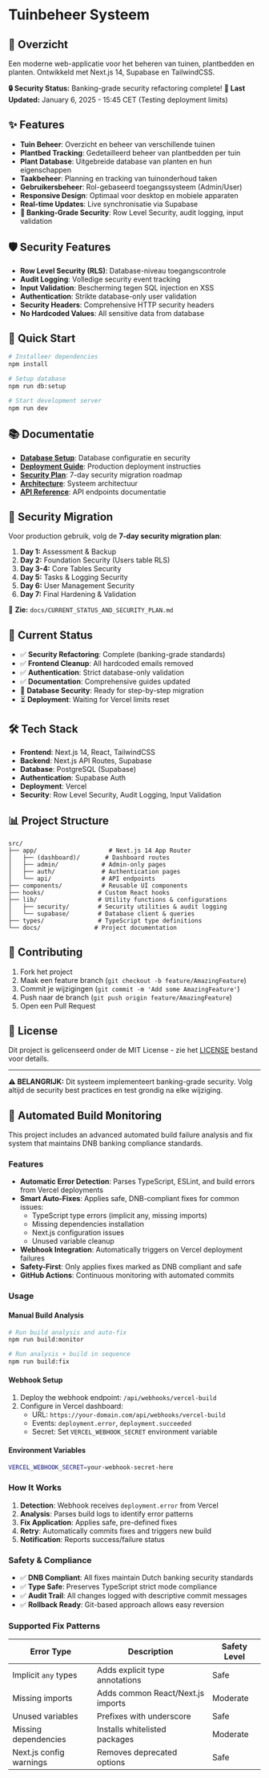 # Tuinbeheer Systeem

## 🌱 Overzicht

Een moderne web-applicatie voor het beheren van tuinen, plantbedden en planten. Ontwikkeld met Next.js 14, Supabase en TailwindCSS.

**🔒 Security Status:** Banking-grade security refactoring complete!
**📅 Last Updated:** January 6, 2025 - 15:45 CET (Testing deployment limits)

## ✨ Features

- **Tuin Beheer**: Overzicht en beheer van verschillende tuinen
- **Plantbed Tracking**: Gedetailleerd beheer van plantbedden per tuin  
- **Plant Database**: Uitgebreide database van planten en hun eigenschappen
- **Taakbeheer**: Planning en tracking van tuinonderhoud taken
- **Gebruikersbeheer**: Rol-gebaseerd toegangssysteem (Admin/User)
- **Responsive Design**: Optimaal voor desktop en mobiele apparaten
- **Real-time Updates**: Live synchronisatie via Supabase
- **🔐 Banking-Grade Security**: Row Level Security, audit logging, input validation

## 🛡️ Security Features

- **Row Level Security (RLS)**: Database-niveau toegangscontrole
- **Audit Logging**: Volledige security event tracking  
- **Input Validation**: Bescherming tegen SQL injection en XSS
- **Authentication**: Strikte database-only user validation
- **Security Headers**: Comprehensive HTTP security headers
- **No Hardcoded Values**: All sensitive data from database

## 🚀 Quick Start

```bash
# Installeer dependencies
npm install

# Setup database
npm run db:setup

# Start development server
npm run dev
```

## 📚 Documentatie

- **[Database Setup](docs/database-setup.md)**: Database configuratie en security
- **[Deployment Guide](docs/deployment.md)**: Production deployment instructies
- **[Security Plan](docs/CURRENT_STATUS_AND_SECURITY_PLAN.md)**: 7-day security migration roadmap
- **[Architecture](docs/architecture.md)**: Systeem architectuur
- **[API Reference](docs/api-reference.md)**: API endpoints documentatie

## 🔐 Security Migration

Voor production gebruik, volg de **7-day security migration plan**:

1. **Day 1:** Assessment & Backup
2. **Day 2:** Foundation Security (Users table RLS)  
3. **Day 3-4:** Core Tables Security
4. **Day 5:** Tasks & Logging Security
5. **Day 6:** User Management Security
6. **Day 7:** Final Hardening & Validation

📖 **Zie:** `docs/CURRENT_STATUS_AND_SECURITY_PLAN.md`

## 🎯 Current Status

- ✅ **Security Refactoring**: Complete (banking-grade standards)
- ✅ **Frontend Cleanup**: All hardcoded emails removed
- ✅ **Authentication**: Strict database-only validation
- ✅ **Documentation**: Comprehensive guides updated
- 🚧 **Database Security**: Ready for step-by-step migration
- ⏳ **Deployment**: Waiting for Vercel limits reset

## 🛠️ Tech Stack

- **Frontend**: Next.js 14, React, TailwindCSS
- **Backend**: Next.js API Routes, Supabase
- **Database**: PostgreSQL (Supabase)
- **Authentication**: Supabase Auth
- **Deployment**: Vercel
- **Security**: Row Level Security, Audit Logging, Input Validation

## 📊 Project Structure

```
src/
├── app/                    # Next.js 14 App Router
│   ├── (dashboard)/       # Dashboard routes
│   ├── admin/            # Admin-only pages
│   ├── auth/             # Authentication pages
│   └── api/              # API endpoints
├── components/           # Reusable UI components
├── hooks/               # Custom React hooks
├── lib/                 # Utility functions & configurations
│   ├── security/        # Security utilities & audit logging
│   └── supabase/        # Database client & queries
├── types/               # TypeScript type definitions
└── docs/               # Project documentation
```

## 🤝 Contributing

1. Fork het project
2. Maak een feature branch (`git checkout -b feature/AmazingFeature`)
3. Commit je wijzigingen (`git commit -m 'Add some AmazingFeature'`)
4. Push naar de branch (`git push origin feature/AmazingFeature`)
5. Open een Pull Request

## 📄 License

Dit project is gelicenseerd onder de MIT License - zie het [LICENSE](LICENSE) bestand voor details.

---

**⚠️ BELANGRIJK:** Dit systeem implementeert banking-grade security. Volg altijd de security best practices en test grondig na elke wijziging.

## 🤖 Automated Build Monitoring

This project includes an advanced automated build failure analysis and fix system that maintains DNB banking compliance standards.

### Features

- **Automatic Error Detection**: Parses TypeScript, ESLint, and build errors from Vercel deployments
- **Smart Auto-Fixes**: Applies safe, DNB-compliant fixes for common issues:
  - TypeScript type errors (implicit any, missing imports)
  - Missing dependencies installation
  - Next.js configuration issues
  - Unused variable cleanup
- **Webhook Integration**: Automatically triggers on Vercel deployment failures
- **Safety-First**: Only applies fixes marked as DNB compliant and safe
- **GitHub Actions**: Continuous monitoring with automated commits

### Usage

#### Manual Build Analysis
```bash
# Run build analysis and auto-fix
npm run build:monitor

# Run analysis + build in sequence
npm run build:fix
```

#### Webhook Setup
1. Deploy the webhook endpoint: `/api/webhooks/vercel-build`
2. Configure in Vercel dashboard:
   - URL: `https://your-domain.com/api/webhooks/vercel-build`
   - Events: `deployment.error`, `deployment.succeeded`
   - Secret: Set `VERCEL_WEBHOOK_SECRET` environment variable

#### Environment Variables
```bash
VERCEL_WEBHOOK_SECRET=your-webhook-secret-here
```

### How It Works

1. **Detection**: Webhook receives `deployment.error` from Vercel
2. **Analysis**: Parses build logs to identify error patterns
3. **Fix Application**: Applies safe, pre-defined fixes
4. **Retry**: Automatically commits fixes and triggers new build
5. **Notification**: Reports success/failure status

### Safety & Compliance

- ✅ **DNB Compliant**: All fixes maintain Dutch banking security standards
- ✅ **Type Safe**: Preserves TypeScript strict mode compliance
- ✅ **Audit Trail**: All changes logged with descriptive commit messages
- ✅ **Rollback Ready**: Git-based approach allows easy reversion

### Supported Fix Patterns

| Error Type | Description | Safety Level |
|------------|-------------|--------------|
| Implicit `any` types | Adds explicit type annotations | Safe |
| Missing imports | Adds common React/Next.js imports | Moderate |
| Unused variables | Prefixes with underscore | Safe |
| Missing dependencies | Installs whitelisted packages | Moderate |
| Next.js config warnings | Removes deprecated options | Safe |
